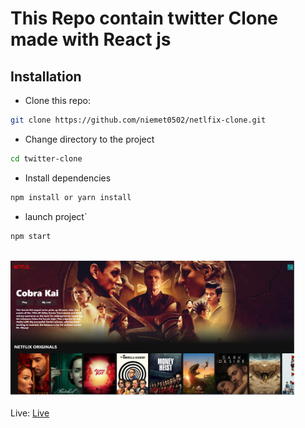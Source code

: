 # This Repo contain twitter Clone made with React js

## Installation

- Clone this repo:

```bash
git clone https://github.com/niemet0502/netlfix-clone.git
```

- Change directory to the project

```bash
cd twitter-clone
```

- Install dependencies

```bash
npm install or yarn install
```

- launch project`

```bash
npm start
```

<br>
<img width="90%" src="src/img/netflix-clone.PNG">

<br/>
<br/>
Live: <a href="https://clone-netflix-marius.netlify.app">Live</a>

